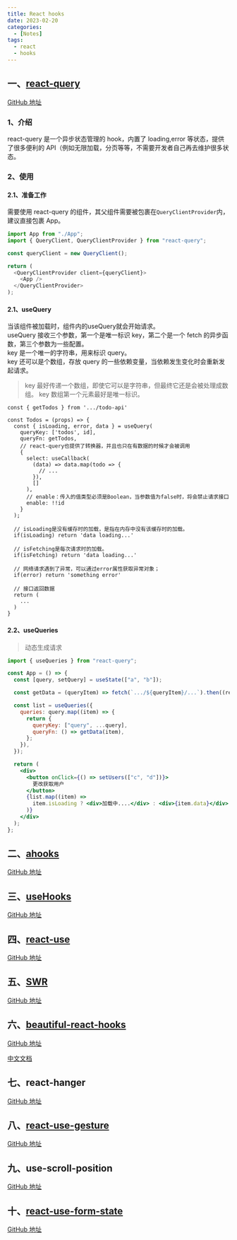 ```yaml
---
title: React hooks
date: 2023-02-20
categories:
  - [Notes]
tags:
  - react
  - hooks
---
```


## 一、[react-query](https://tanstack.com/query/latest)

[GitHub 地址](https://github.com/TanStack/query)

### 1、介绍

react-query 是一个异步状态管理的 hook，内置了 loading,error 等状态，提供了很多便利的 API（例如无限加载，分页等等，不需要开发者自己再去维护很多状态。

### 2、使用

#### 2.1、准备工作

需要使用 react-query 的组件，其父组件需要被包裹在`QueryClientProvider`内，建议直接包裹 App。

```js
import App from "./App";
import { QueryClient, QueryClientProvider } from "react-query";

const queryClient = new QueryClient();

return (
  <QueryClientProvider client={queryClient}>
    <App />
  </QueryClientProvider>
);
```

#### 2.1、useQuery
当该组件被加载时，组件内的useQuery就会开始请求。  
useQuery 接收三个参数，第一个是唯一标识 key，第二个是一个 fetch 的异步函数，第三个参数为一些配置。  
key 是一个唯一的字符串，用来标识 query。  
key 还可以是个数组，存放 query 的一些依赖变量，当依赖发生变化时会重新发起请求。

> key 最好传递一个数组，即使它可以是字符串，但最终它还是会被处理成数组。
> key 数组第一个元素最好是唯一标识。

```tsx
const { getTodos } from '.../todo-api'

const Todos = (props) => {
  const { isLoading, error, data } = useQuery(
    queryKey: ['todos', id],
    queryFn: getTodos,
    // react-query也提供了转换器，并且也只在有数据的时候才会被调用
    {
      select: useCallback(
        (data) => data.map(todo => {
          // ...
        }),
        []
      ),
      // enable：传入的值类型必须是Boolean，当参数值为false时，将会禁止请求接口
      enable: !!id
    }
  );

  // isLoading是没有缓存时的加载，是指在内存中没有该缓存时的加载。
  if(isLoading) return 'data loading...'

  // isFetching是每次请求时的加载。
  if(isFetching) return 'data loading...'

  // 网络请求遇到了异常，可以通过error属性获取异常对象；
  if(error) return 'something error'

  // 接口返回数据
  return (
    ...
  )
}

```

#### 2.2、useQueries
> 动态生成请求

```jsx
import { useQueries } from "react-query";

const App = () => {
  const [query, setQuery] = useState(["a", "b"]);

  const getData = (queryItem) => fetch(`.../${queryItem}/...`).then((res) => res.json());

  const list = useQueries({
    queries: query.map((item) => {
      return {
        queryKey: ["query", ...query],
        queryFn: () => getData(item),
      };
    }),
  });

  return (
    <div>
      <button onClick={() => setUsers(["c", "d"])}>
        更改获取用户      
      </button>
      {list.map((item) =>
        item.isLoading ? <div>加载中....</div> : <div>{item.data}</div>
      )}
    </div>
  );
};
```

## 二、[ahooks](https://ahooks.js.org/zh-CN/)

[GitHub 地址](https://github.com/alibaba/hooks)

## 三、[useHooks](https://usehooks.com/)

[GitHub 地址](https://github.com/uidotdev/usehooks)

## 四、[react-use](https://github.com/streamich/react-use)

[GitHub 地址]()

## 五、[SWR](https://swr.vercel.app/zh-CN)

[GitHub 地址](https://github.com/vercel/swr)

## 六、[beautiful-react-hooks](https://antonioru.github.io/beautiful-react-hooks/)

[GitHub 地址](https://github.com/antonioru/beautiful-react-hooks)

[中文文档](https://github.com/antonioru/beautiful-react-hooks/blob/master/docs/README.zh-CN.md)

## 七、react-hanger

[GitHub 地址](https://github.com/kitze/react-hanger)

## 八、[react-use-gesture](https://use-gesture.netlify.app/docs/)

[GitHub 地址](https://github.com/pmndrs/use-gesture)

## 九、use-scroll-position

[GitHub 地址](https://github.com/n8tb1t/use-scroll-position)

## 十、[react-use-form-state](https://react-use-form-state.vercel.app/)

[GitHub 地址](https://github.com/wsmd/react-use-form-state)
